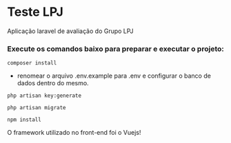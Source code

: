 # Teste LPJ

Aplicação laravel de avaliação do Grupo LPJ

### Execute os comandos baixo para preparar e executar o projeto:
``` 
composer install
```
- renomear o arquivo .env.example para .env e configurar o banco de dados dentro do mesmo.
``` 
php artisan key:generate
```

``` 
php artisan migrate
```

``` 
npm install
```
O framework utilizado no front-end foi o Vuejs!
